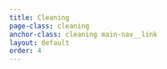 ```yaml
---
title: Cleaning
page-class: cleaning
anchor-class: cleaning main-nav__link
layout: default
order: 4
---
```

